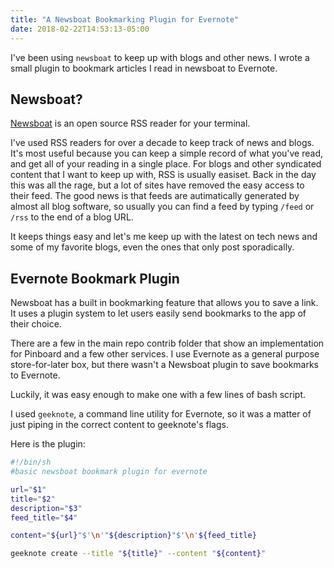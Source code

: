 ```yaml
---
title: "A Newsboat Bookmarking Plugin for Evernote"
date: 2018-02-22T14:53:13-05:00
---
```


I've been using `newsboat` to keep up with blogs and other news. I wrote a small plugin to bookmark articles I read in newsboat to Evernote.

<!--more-->

## Newsboat?

[Newsboat](https://newsboat.org/) is an open source RSS reader for your terminal. 

I've used RSS readers for over a decade to keep track of news and blogs. It's most useful because you can keep a simple record of what you've read, and get all of your reading in a single place. For blogs and other syndicated content that I want to keep up with, RSS is usually easiset. Back in the day this was all the rage, but a lot of sites have removed the easy access to their feed. The good news is that feeds are autimatically generated by almost all blog software, so usually you can find a feed by typing `/feed` or `/rss` to the end of a blog URL. 

It keeps things easy and let's me keep up with the latest on tech news and some of my favorite blogs, even the ones that only post sporadically. 

## Evernote Bookmark Plugin

Newsboat has a built in bookmarking feature that allows you to save a link. It uses a plugin system to let users easily send bookmarks to the app of their choice. 

There are a few in the main repo contrib folder that show an implementation for Pinboard and a few other services. I use Evernote as a general purpose store-for-later box, but there wasn't a Newsboat plugin to save bookmarks to Evernote.

Luckily, it was easy enough to make one with a few lines of bash script. 

I used `geeknote`, a command line utility for Evernote, so it was a matter of just piping in the correct content to geeknote's flags. 

Here is the plugin:

```sh
#!/bin/sh
#basic newsboat bookmark plugin for evernote

url="$1"
title="$2"
description="$3"
feed_title="$4"

content="${url}"$'\n'"${description}"$'\n'${feed_title}

geeknote create --title "${title}" --content "${content}"

```
